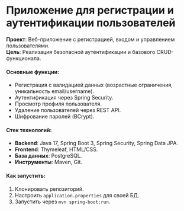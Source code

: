 # Приложение для регистрации и аутентификации пользователей

**Проект**: Веб-приложение с регистрацией, входом и управлением пользователями.  
**Цель**: Реализация безопасной аутентификации и базового CRUD-функционала.  

#### Основные функции:
- Регистрация с валидацией данных (возрастные ограничения, уникальность email/username).
- Аутентификация через Spring Security.
- Просмотр профиля пользователя.
- Удаление пользователей через REST API.
- Шифрование паролей (BCrypt).

#### Стек технологий:
- **Backend**: Java 17, Spring Boot 3, Spring Security, Spring Data JPA.
- **Frontend**: Thymeleaf, HTML/CSS.
- **База данных**: PostgreSQL.
- **Инструменты**: Maven, Git.

#### Как запустить:
1. Клонировать репозиторий.
2. Настроить `application.properties` для своей БД.
3. Запустить через `mvn spring-boot:run`.
